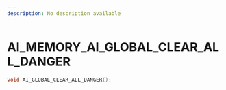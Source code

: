 ```yaml
---
description: No description available 
---
```


# AI_MEMORY\_AI_GLOBAL_CLEAR_ALL_DANGER

```cpp
void AI_GLOBAL_CLEAR_ALL_DANGER();
```